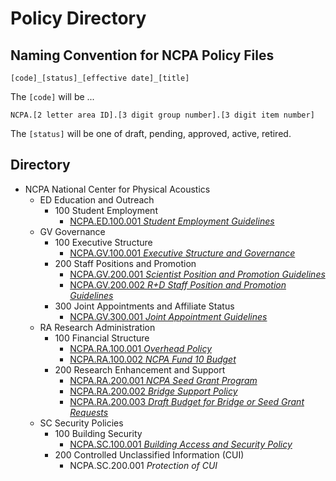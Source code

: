 # Policy Directory

## Naming Convention for NCPA Policy Files

`[code]_[status]_[effective date]_[title]`

The `[code]` will be ...

 `NCPA.[2 letter area ID].[3 digit group number].[3 digit item number]`

 The `[status]` will be one of draft, pending, approved, active, retired. 

## Directory

- NCPA National Center for Physical Acoustics
  - ED Education and Outreach
    - 100 Student Employment
      - [NCPA.ED.100.001 *Student Employment Guidelines*](ncpa:ed:100:001)
  - GV Governance
    - 100 Executive Structure
      - [NCPA.GV.100.001 *Executive Structure and Governance*](ncpa.gv.100.001)
    - 200 Staff Positions and Promotion
      - [NCPA.GV.200.001 *Scientist Position and Promotion Guidelines*](ncpa.gv.200.001)
      - [NCPA.GV.200.002 *R+D Staff Position and Promotion Guidelines*](ncpa.gv.200.002)
    - 300 Joint Appointments and Affiliate Status
      - [NCPA.GV.300.001 *Joint Appointment Guidelines*](ncpa.gv.300.001)
  - RA Research Administration
    - 100 Financial Structure
      - [NCPA.RA.100.001 *Overhead Policy*](ncpa.ra.100.001)
      - [NCPA.RA.100.002 *NCPA Fund 10 Budget*](ncpa.ra.100.002)
    - 200 Research Enhancement and Support
      - [NCPA.RA.200.001 *NCPA Seed Grant Program*](ncpa.ra.200.001)
      - [NCPA.RA.200.002 *Bridge Support Policy*](ncpa.ra.200.002)
      - [NCPA.RA.200.003 *Draft Budget for Bridge or Seed Grant Requests*](ncpa.ra.200.002)
  - SC Security Policies
    - 100 Building Security
      - [NCPA.SC.100.001 *Building Access and Security Policy*](ncpa.sc.100.001)
    - 200 Controlled Unclassified Information (CUI)
      - NCPA.SC.200.001 *Protection of CUI*

<!-- ## Things That Need Work Next

- [ ] **NCPA.ED.100.001 needs immediate revision based on current pay structure and "temp employment" policies within HR.**
- [ ] Create NCPA.GV.300.002  *Affiliate Status Definition and Expectations*
  - My idea is that ... "affiliation" does not assume allocation of physical space within the building nor does it expect a share of indirect costs generated except in the case of funding support for NCPA scientist or staff through a re-grant process.
- [ ] Note in NCPA.GV.300.001 that "Joint Appointment" implies affiliate status but affiliate status does not imply a joint appointment.
- [ ] Currently we lack any written policy on
  - space allocation
  - executive committee membership/rotation
  - advisory board membership/rotation/duties -->